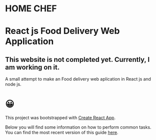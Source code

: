 # HOME CHEF

# React js Food Delivery Web Application
## This website  is not completed yet. Currently, I am working on it.
A small attempt to make an Food delivery web aplication in React js and node js.


# :grinning:



This project was bootstrapped with [Create React App](https://github.com/facebookincubator/create-react-app).

Below you will find some information on how to perform common tasks.<br>
You can find the most recent version of this guide [here](https://github.com/facebookincubator/create-react-app/blob/master/packages/react-scripts/template/README.md).
